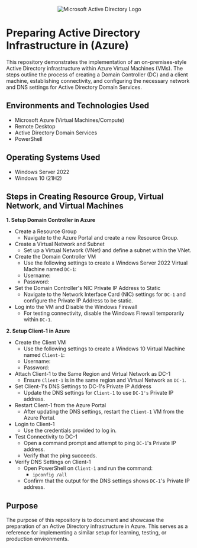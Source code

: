 <p align="center">
<img src="https://i.imgur.com/pU5A58S.png" alt="Microsoft Active Directory Logo"/>
</p>

<h1>Preparing Active Directory Infrastructure in (Azure)</h1>
This repository demonstrates the implementation of an on-premises-style Active Directory infrastructure within Azure Virtual Machines (VMs). The steps outline the process of creating a Domain Controller (DC) and a client machine, establishing connectivity, and configuring the necessary network and DNS settings for Active Directory Domain Services.<br />


<h2>Environments and Technologies Used</h2>

- Microsoft Azure (Virtual Machines/Compute)
- Remote Desktop
- Active Directory Domain Services
- PowerShell

<h2>Operating Systems Used </h2>

- Windows Server 2022
- Windows 10 (21H2)

<h2>Steps in Creating Resource Group, Virtual Network, and Virtual Machines</h2>

**1. Setup Domain Controller in Azure**

- Create a Resource Group
  - Navigate to the Azure Portal and create a new Resource Group.
- Create a Virtual Network and Subnet
  - Set up a Virtual Network (VNet) and define a subnet within the VNet.
- Create the Domain Controller VM
  - Use the following settings to create a Windows Server 2022 Virtual Machine named `DC-1`:
  - Username: 
  - Password: 
- Set the Domain Controller's NIC Private IP Address to Static
  - Navigate to the Network Interface Card (NIC) settings for `DC-1` and configure the Private IP Address to be static.
- Log into the VM and Disable the Windows Firewall
  - For testing connectivity, disable the Windows Firewall temporarily within `DC-1`.

**2. Setup Client-1 in Azure**

- Create the Client VM
  - Use the following settings to create a Windows 10 Virtual Machine named `Client-1`:
  - Username: 
  - Password: 
- Attach Client-1 to the Same Region and Virtual Network as DC-1
  - Ensure `Client-1` is in the same region and Virtual Network as `DC-1`.
- Set Client-1's DNS Settings to DC-1's Private IP Address
  - Update the DNS settings for `Client-1` to use `DC-1's` Private IP address.
- Restart Client-1 from the Azure Portal
  - After updating the DNS settings, restart the `Client-1` VM from the Azure Portal.
- Login to Client-1
  - Use the credentials provided to log in.
- Test Connectivity to DC-1
  - Open a command prompt and attempt to ping `DC-1`'s Private IP address.
  - Verify that the ping succeeds.
- Verify DNS Settings on Client-1
  - Open PowerShell on `Client-1` and run the command:
    - `ipconfig /all`
  - Confirm that the output for the DNS settings shows `DC-1`'s Private IP address.



<h2>Purpose</h2>
The purpose of this repository is to document and showcase the preparation of an Active Directory infrastructure in Azure. This serves as a reference for implementing a similar setup for learning, testing, or production environments.

